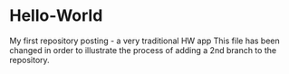 # Hello-World
My first repository posting - a very traditional HW app
This file has been changed in order to illustrate the process of adding a 2nd branch to the repository. 
